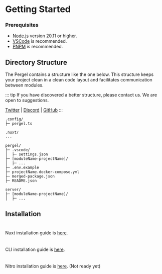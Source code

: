 # Getting Started

### Prerequisites

- [Node.js](https://nodejs.org/) version 20.11 or higher.
- [VSCode](https://code.visualstudio.com/) is recommended.
- [PNPM](https://pnpm.io/) is recommended.

## Directory Structure

The Pergel contains a structure like the one below. This structure keeps your project clean in a clean code layout and facilitates communication between modules.

::: tip
If you have discovered a better structure, please contact us. We are open to suggestions.

[Twitter](https://twitter.com/oku_ui) |
[Discord](https://chat.productdevbook.com) |
[GitHub](https://github.com/oku-ui/pergel/discussions)
:::

```
.config/
├─ pergel.ts

.nuxt/
...

pergel/
├─ .vscode/
│  ├─ settings.json
├─ [moduleName-projectName]/
│  ├─ ...
├─ .env.example
├─ projectName.docker-compose.yml
├─ merged-package.json
├─ README.json

server/
├─ [moduleName-projectName]/
│  ├─ ...
```

## Installation

<div class="tip custom-block" style="padding-top: 8px">

Nuxt installation guide is [here](./nuxt-installation).

</div>


<div class="tip custom-block" style="padding-top: 8px">

CLI installation guide is [here](./nuxt-installation).

</div>

<div class="tip custom-block" style="padding-top: 8px">

Nitro installation guide is [here](./nuxt-installation). (Not ready yet)

</div>
